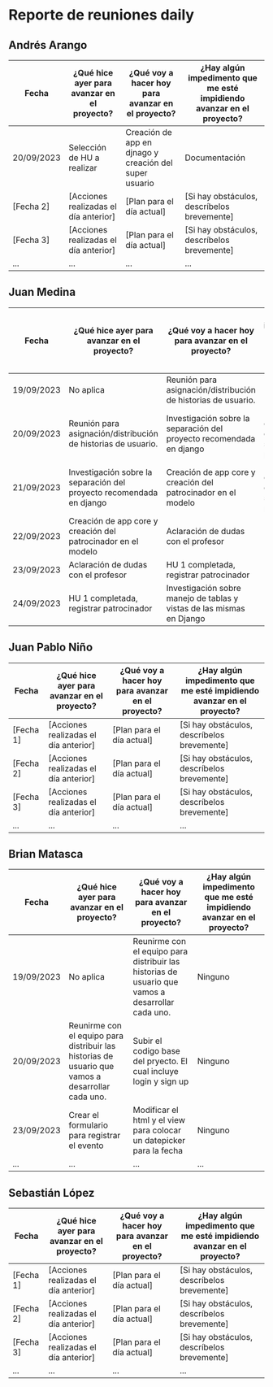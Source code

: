 # Reporte de reuniones daily

## Andrés Arango 

| Fecha       | ¿Qué hice ayer para avanzar en el proyecto? | ¿Qué voy a hacer hoy para avanzar en el proyecto? | ¿Hay algún impedimento que me esté impidiendo avanzar en el proyecto? |
|-------------|-------------------------------------------|----------------------------------------------------|-----------------------------------------------------------------------|
| 20/09/2023   | Selección de HU a realizar      | Creación de app en djnago y creación del super usuario                         | Documentación                          |
| [Fecha 2]   | [Acciones realizadas el día anterior]      | [Plan para el día actual]                         | [Si hay obstáculos, descríbelos brevemente]                          |
| [Fecha 3]   | [Acciones realizadas el día anterior]      | [Plan para el día actual]                         | [Si hay obstáculos, descríbelos brevemente]                          |
| ...         | ...                                       | ...                                                | ...                                                                   |

## Juan Medina

| Fecha       | ¿Qué hice ayer para avanzar en el proyecto? | ¿Qué voy a hacer hoy para avanzar en el proyecto? | ¿Hay algún impedimento que me esté impidiendo avanzar en el proyecto? |
|-------------|-------------------------------------------|----------------------------------------------------|-----------------------------------------------------------------------|
| 19/09/2023   | No aplica      | Reunión para asignación/distribución de historias de usuario.                 | Ninguno                          |
| 20/09/2023   | Reunión para asignación/distribución de historias de usuario.      | Investigación sobre la separación del proyecto recomendada en django          | Dudas sobre cómo debería estar separado el proyecto.                          |
| 21/09/2023   |  Investigación sobre la separación del proyecto recomendada en django | Creación de app core y creación del patrocinador en el modelo       | Dudas sobre cómo debería estar separado el proyecto.                          |
| 22/09/2023        | Creación de app core y creación del patrocinador en el modelo   | Aclaración de dudas con el profesor           | Ninguno      |
| 23/09/2023 | Aclaración de dudas con el profesor | HU 1 completada, registrar patrocinador | Ninguno |
| 24/09/2023 | HU 1 completada, registrar patrocinador | Investigación sobre manejo de tablas y vistas de las mismas en Django | Ninguno |

## Juan Pablo Niño

| Fecha       | ¿Qué hice ayer para avanzar en el proyecto? | ¿Qué voy a hacer hoy para avanzar en el proyecto? | ¿Hay algún impedimento que me esté impidiendo avanzar en el proyecto? |
|-------------|-------------------------------------------|----------------------------------------------------|-----------------------------------------------------------------------|
| [Fecha 1]   | [Acciones realizadas el día anterior]      | [Plan para el día actual]                         | [Si hay obstáculos, descríbelos brevemente]                          |
| [Fecha 2]   | [Acciones realizadas el día anterior]      | [Plan para el día actual]                         | [Si hay obstáculos, descríbelos brevemente]                          |
| [Fecha 3]   | [Acciones realizadas el día anterior]      | [Plan para el día actual]                         | [Si hay obstáculos, descríbelos brevemente]                          |
| ...         | ...                                       | ...                                                | ...                                                                   |
## Brian Matasca

| Fecha       | ¿Qué hice ayer para avanzar en el proyecto? | ¿Qué voy a hacer hoy para avanzar en el proyecto? | ¿Hay algún impedimento que me esté impidiendo avanzar en el proyecto? |
|-------------|-------------------------------------------|----------------------------------------------------|-----------------------------------------------------------------------|
| 19/09/2023   | No aplica | Reunirme con el equipo para distribuir las historias de usuario que vamos a desarrollar cada uno. | Ninguno |
| 20/09/2023   | Reunirme con el equipo para distribuir las historias de usuario que vamos a desarrollar cada uno. | Subir el codigo base del pryecto. El cual incluye login y sign up | Ninguno |
| 23/09/2023   | Crear el formulario para registrar el evento | Modificar el html y el view para colocar un datepicker para la fecha | Ninguno |
| ...         | ...                                       | ...                                                | ...                                                                   |
## Sebastián López

| Fecha       | ¿Qué hice ayer para avanzar en el proyecto? | ¿Qué voy a hacer hoy para avanzar en el proyecto? | ¿Hay algún impedimento que me esté impidiendo avanzar en el proyecto? |
|-------------|-------------------------------------------|----------------------------------------------------|-----------------------------------------------------------------------|
| [Fecha 1]   | [Acciones realizadas el día anterior]      | [Plan para el día actual]                         | [Si hay obstáculos, descríbelos brevemente]                          |
| [Fecha 2]   | [Acciones realizadas el día anterior]      | [Plan para el día actual]                         | [Si hay obstáculos, descríbelos brevemente]                          |
| [Fecha 3]   | [Acciones realizadas el día anterior]      | [Plan para el día actual]                         | [Si hay obstáculos, descríbelos brevemente]                          |
| ...         | ...                                       | ...                                                | ...                                                                   |
